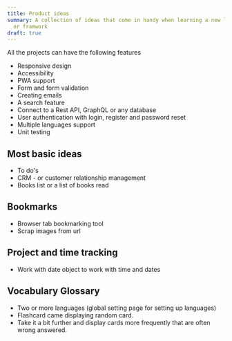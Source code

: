 ```yaml
---
title: Product ideas
summary: A collection of ideas that come in handy when learning a new language
  or framwork
draft: true
---
```

All the projects can have the following features
- Responsive design
- Accessibility
- PWA support
- Form and form validation
- Creating emails
- A search feature
- Connect to a Rest API, GraphQL or any database
- User authentication with login, register and password reset
- Multiple languages support
- Unit testing

## Most basic ideas
- To do's
- CRM - or customer relationship management
- Books list or a list of books read

## Bookmarks
- Browser tab bookmarking tool
- Scrap images from url

## Project and time tracking 
- Work with date object to work with time and dates

## Vocabulary Glossary
- Two or more languages (global setting page for setting up languages)
- Flashcard came displaying random card.
- Take it a bit further and display cards more frequently that are often wrong answered.
